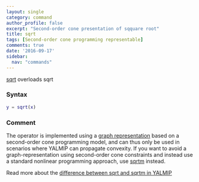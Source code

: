 ```yaml
---
layout: single
category: command
author_profile: false
excerpt: "Second-order cone presentation of sqquare root"
title: sqrt
tags: [Second-order cone programming representable]
comments: true
date: '2016-09-17'
sidebar:
  nav: "commands"
---
```


[sqrt](/command/sqrt) overloads sqrt

### Syntax
````matlab
y = sqrt(x)
````

### Comment

The operator is implemented using a [graph representation](/tutorial/nonlinearoperatorsgraphs) based on a second-order cone programming model, and can thus only be used in scenarios where YALMIP can propagate convexity. If you want to avoid a graph-representation using second-order cone constraints and instead use a standard nonlinear programming approach, use [sqrtm](/command/sqrtm) instead. 

Read more about the [difference between sqrt and sqrtm in YALMIP](/squareroots)
